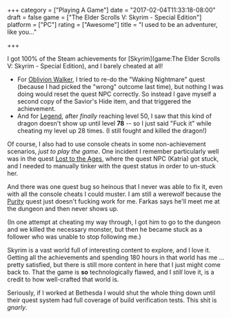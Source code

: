+++
category = ["Playing A Game"]
date = "2017-02-04T11:33:18-08:00"
draft = false
game = ["The Elder Scrolls V: Skyrim - Special Edition"]
platform = ["PC"]
rating = ["Awesome"]
title = "I used to be an adventurer, like you..."

+++

I got 100\% of the Steam achievements for [Skyrim](game:The Elder Scrolls V: Skyrim - Special Edition), and I barely cheated at all!

* For <a href="http://elderscrolls.wikia.com/wiki/Oblivion_Walker">Oblivion Walker</a>, I tried to re-do the "Waking Nightmare" quest (because I had picked the "wrong" outcome last time), but nothing I was doing would reset the quest NPC correctly.  So instead I gave myself a second copy of the Savior's Hide item, and that triggered the achievement.
* And for <a href="http://elderscrolls.wikia.com/wiki/Achievements_(Dawnguard)#Legend">Legend</a>, after <i>finally</i> reaching level 50, I saw that this kind of dragon doesn't show up until level <b>78</b> -- so I just said "Fuck it" while cheating my level up 28 times.  (I still fought and killed the dragon!)

Of course, I also had to use console cheats in some non-achievement scenarios, <i>just to play the game</i>.  One incident I remember particularly well was in the quest <a href="http://elderscrolls.wikia.com/wiki/Lost_to_the_Ages">Lost to the Ages</a>, where the quest NPC (Katria) got stuck, and I needed to manually tinker with the quest status in order to un-stuck her.

And there was one quest bug so heinous that I never was able to fix it, even with all the console cheats I could muster.  I am still a werewolf because the <a href="http://elderscrolls.wikia.com/wiki/Purity">Purity</a> quest just doesn't fucking work for me.  Farkas says he'll meet me at the dungeon and then never shows up.

(In one attempt at cheating my way through, I got him to go to the dungeon and we killed the necessary monster, but then he became stuck as a follower who was unable to stop following me.)

Skyrim is a vast world full of interesting content to explore, and I love it.  Getting all the achievements and spending 180 hours in that world has me ... pretty satisfied, but there is still more content in here that I just might come back to.  That the game is <b>so</b> technologically flawed, and I <i>still</i> love it, is a credit to how well-crafted that world is.

Seriously, if I worked at Bethesda I would shut the whole thing down until their quest system had full coverage of build verification tests.  This shit is <i>gnarly</i>.
